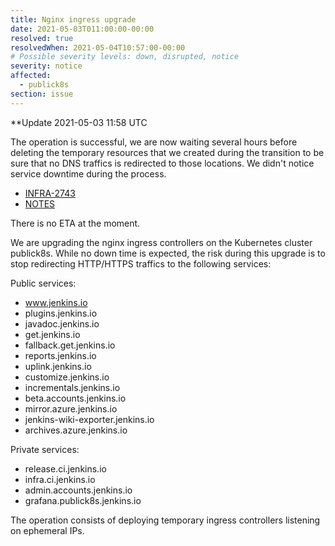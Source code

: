 ```yaml
---
title: Nginx ingress upgrade
date: 2021-05-03T011:00:00-00:00
resolved: true
resolvedWhen: 2021-05-04T10:57:00-00:00
# Possible severity levels: down, disrupted, notice
severity: notice
affected:
  - publick8s
section: issue
---
```


**Update 2021-05-03 11:58 UTC

The operation is successful, we are now waiting several hours before deleting
the temporary resources that we created during the transition to be sure
that no DNS traffics is redirected to those locations.
We didn't notice service downtime during the process.

* [INFRA-2743](https://issues.jenkins.io/browse/INFRA-2743)
* [NOTES](https://hackmd.io/cH4rbENeSOGLHD3rAgnXqQ?both)

There is no ETA at the moment.

We are upgrading the nginx ingress controllers on the Kubernetes cluster publick8s.
While no down time is expected, the risk during this upgrade is to stop redirecting HTTP/HTTPS traffics to the following services:

Public services:
* www.jenkins.io
* plugins.jenkins.io
* javadoc.jenkins.io
* get.jenkins.io
* fallback.get.jenkins.io
* reports.jenkins.io
* uplink.jenkins.io
* customize.jenkins.io
* incrementals.jenkins.io
* beta.accounts.jenkins.io
* mirror.azure.jenkins.io
* jenkins-wiki-exporter.jenkins.io
* archives.azure.jenkins.io

Private services:
* release.ci.jenkins.io
* infra.ci.jenkins.io
* admin.accounts.jenkins.io
* grafana.publick8s.jenkins.io

The operation consists of deploying temporary ingress controllers listening on ephemeral IPs.

